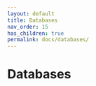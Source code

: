 ```yaml
---
layout: default
title: Databases
nav_order: 15
has_children: true
permalink: docs/databases/
---
```


# Databases
